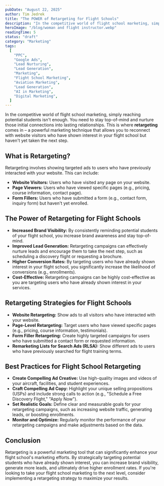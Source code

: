 ```yaml
---
pubDate: "August 22, 2025"
author: Tim Jedrek
title: "The POWER of Retargeting for Flight Schools"
description: "In the competitive world of flight school marketing, simply reaching potential students isn't enough. You need to stay top-of-mind and nurture those initial connections into lasting relationships. This is where retargeting comes in – a powerful marketing technique that allows you to reconnect with website visitors who have shown interest in your flight school but haven't yet taken the next step."
heroImage: "/blog/woman and flight instructor.webp"
readingTime: 5
status: "draft"
category: "Marketing"
tags:
  [
    "PPC",
    "Google Ads",
    "Lead Nurturing",
    "Lead Generation",
    "Marketing",
    "Flight School Marketing",
    "Aviation Marketing",
    "Lead Generation",
    "AI in Marketing",
    "Digital Marketing",
  ]
---
```


In the competitive world of flight school marketing, simply reaching potential students isn't enough. You need to stay top-of-mind and nurture those initial connections into lasting relationships. This is where **retargeting** comes in – a powerful marketing technique that allows you to reconnect with website visitors who have shown interest in your flight school but haven't yet taken the next step.

## What is Retargeting?

Retargeting involves showing targeted ads to users who have previously interacted with your website. This can include:

- **Website Visitors:** Users who have visited any page on your website.
- **Page Viewers:** Users who have viewed specific pages (e.g., pricing, course information, contact page).
- **Form Fillers:** Users who have submitted a form (e.g., contact form, inquiry form) but haven't yet enrolled.

## The Power of Retargeting for Flight Schools

- **Increased Brand Visibility:** By consistently reminding potential students of your flight school, you increase brand awareness and stay top-of-mind.
- **Improved Lead Generation:** Retargeting campaigns can effectively nurture leads and encourage them to take the next step, such as scheduling a discovery flight or requesting a brochure.
- **Higher Conversion Rates:** By targeting users who have already shown interest in your flight school, you significantly increase the likelihood of conversions (e.g., enrollments).
- **Cost-Effective:** Retargeting campaigns can be highly cost-effective as you are targeting users who have already shown interest in your services.

## Retargeting Strategies for Flight Schools

- **Website Retargeting:** Show ads to all visitors who have interacted with your website.
- **Page-Level Retargeting:** Target users who have viewed specific pages (e.g., pricing, course information, testimonials).
- **Form Filler Retargeting:** Create highly targeted campaigns for users who have submitted a contact form or requested information.
- **Remarketing Lists for Search Ads (RLSA):** Show different ads to users who have previously searched for flight training terms.

## Best Practices for Flight School Retargeting

- **Create Compelling Ad Creative:** Use high-quality images and videos of your aircraft, facilities, and student experiences.
- **Craft Compelling Ad Copy:** Highlight your unique selling propositions (USPs) and include strong calls to action (e.g., "Schedule a Free Discovery Flight," "Apply Now").
- **Set Realistic Goals:** Define clear and measurable goals for your retargeting campaigns, such as increasing website traffic, generating leads, or boosting enrollments.
- **Monitor and Optimize:** Regularly monitor the performance of your retargeting campaigns and make adjustments based on the data.

## Conclusion

Retargeting is a powerful marketing tool that can significantly enhance your flight school's marketing efforts. By strategically targeting potential students who have already shown interest, you can increase brand visibility, generate more leads, and ultimately drive higher enrollment rates. If you're looking to take your flight school marketing to the next level, consider implementing a retargeting strategy to maximize your results.

